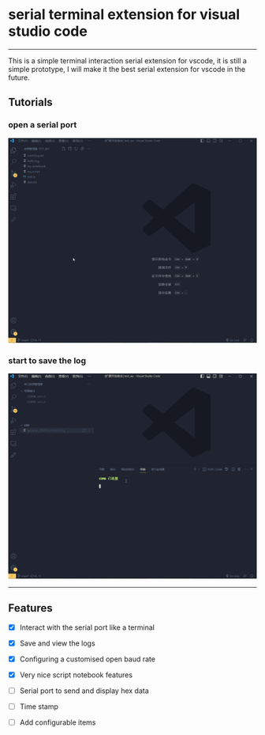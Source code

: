 # serial terminal extension for visual studio code 

---

This is a simple terminal interaction serial extension for vscode, it is still a simple prototype, I will make it the best serial extension for vscode in the future.

## Tutorials

### open a serial port

![](assets/gif/open.gif)

### start to save the log

![](assets/gif/log.gif)

---

## Features

- [x] Interact with the serial port like a terminal

- [x] Save and view the logs

- [x] Configuring a customised open baud rate

- [x] Very nice script notebook features

- [ ] Serial port to send and display hex data

- [ ] Time stamp

- [ ] Add configurable items
